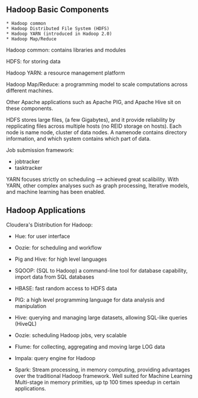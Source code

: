 

## Hadoop Basic Components

    * Hadoop common
    * Hadoop Distributed File System (HDFS)
    * Hadoop YARN (introduced in Hadoop 2.0)
    * Hadoop Map/Reduce

Hadoop common: contains libraries and modules

HDFS: for storing data

Hadoop YARN: a resource management platform

Hadoop Map/Reduce: a programming model to scale computations across different machines.

Other Apache applications such as Apache PIG, and Apache Hive sit on these components.

HDFS stores large files, (a few Gigabytes), and it provide reliability by repplicating files across multiple hosts (no REID storage on hosts).
Each node is name node, cluster of data nodes. 
A namenode contains directory information, and which system contains which part of data.

Job submission framework: 
  * jobtracker
  * tasktracker

YARN focuses strictly on scheduling --> achieved great scalibility.
With YARN, other complex analyses such as graph processing, Iterative models, and machine learning has been enabled.


## Hadoop Applications

Cloudera's Distribution for Hadoop:
   * Hue: for user interface
   * Oozie: for scheduling and workflow
   * Pig and Hive: for high level languages 

   * SQOOP: (SQL to Hadoop) a command-line tool for database capability, import data from SQL databases

   * HBASE: fast random access to HDFS data

   * PIG: a high level programming language for data analysis and manipulation

   * Hive: querying and managing large datasets, allowing SQL-like queries (HiveQL)

   * Oozie: scheduling Hadoop jobs, very scalable

   * Flume: for collecting, aggregating and moving large LOG data

   * Impala: query engine for Hadoop

   * Spark: Stream processing, in memory computing, providing advantages over the traditional Hadoop framework. Well suited for Machine Learning
     Multi-stage in memory primities, up tp 100 times speedup in certain applications.

